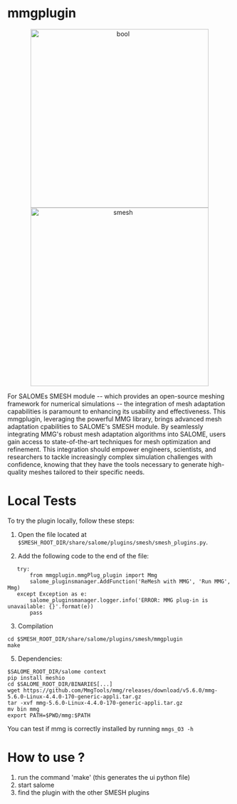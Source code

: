 mmgplugin
======

<p align="center">
  <img src="https://github.com/SalomePlatform/mmgplugin/assets/52162083/af337c45-1e97-4869-8e03-8d277baf319c" alt="bool" width="400" />
  <img src="https://github.com/SalomePlatform/mmgplugin/assets/52162083/e9160a2b-03b1-4e1a-a187-60d8dbb9a96d" alt="smesh" width="400" />
</p>


For SALOMEs SMESH module -- which provides an open-source meshing framework for  numerical simulations -- the integration of mesh adaptation capabilities is paramount to enhancing its usability and effectiveness. This mmgplugin, leveraging the powerful MMG library,  brings advanced mesh adaptation cpabilities to SALOME's SMESH module. By seamlessly integrating MMG's robust mesh adaptation algorithms into SALOME, users gain access to state-of-the-art techniques for mesh optimization and refinement. This integration should empower engineers, scientists, and researchers to tackle increasingly complex simulation challenges with confidence, knowing that they have the tools necessary to generate high-quality meshes tailored to their specific needs. 

Local Tests
=======


To try the plugin locally, follow these steps:

1. Open the file located at `$SMESH_ROOT_DIR/share/salome/plugins/smesh/smesh_plugins.py`.

2. Add the following code to the end of the file:
   
```
   try:
	   from mmgplugin.mmgPlug_plugin import Mmg
	   salome_pluginsmanager.AddFunction('ReMesh with MMG', 'Run MMG', Mmg)
   except Exception as e:
	   salome_pluginsmanager.logger.info('ERROR: MMG plug-in is unavailable: {}'.format(e))
	   pass
```
3. Compilation
```
cd $SMESH_ROOT_DIR/share/salome/plugins/smesh/mmgplugin
make
```

5. Dependencies:
```
$SALOME_ROOT_DIR/salome context
pip install meshio
cd $SALOME_ROOT_DIR/BINARIES[...]
wget https://github.com/MmgTools/mmg/releases/download/v5.6.0/mmg-5.6.0-Linux-4.4.0-170-generic-appli.tar.gz
tar -xvf mmg-5.6.0-Linux-4.4.0-170-generic-appli.tar.gz
mv bin mmg
export PATH=$PWD/mmg:$PATH
```
You can test if mmg is correctly installed by running `mmgs_O3 -h`

How to use ?
=======
1. run the command 'make' (this generates the ui python file)
2. start salome
3. find the plugin with the other SMESH plugins
